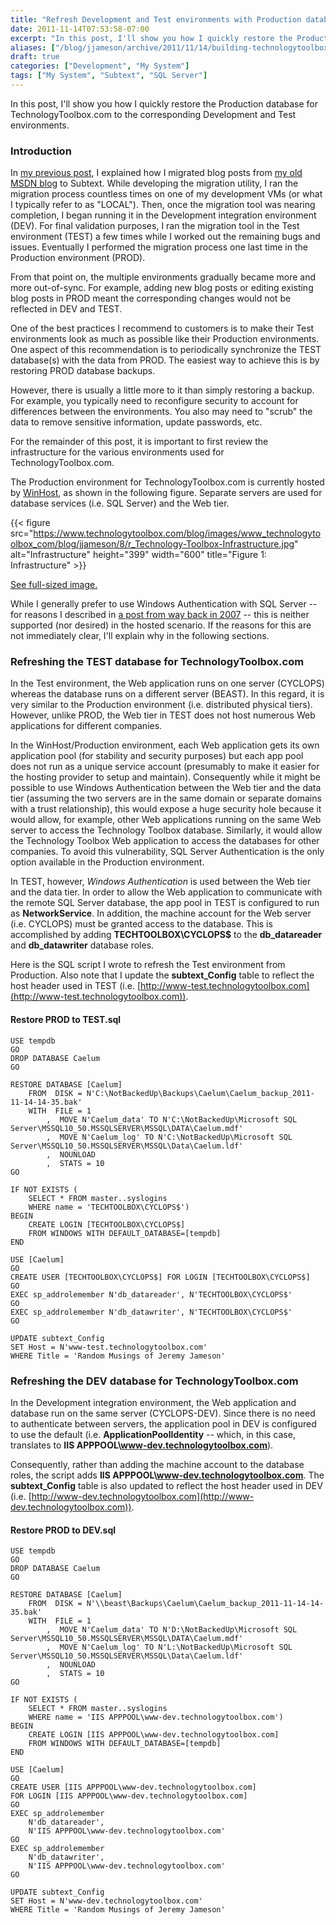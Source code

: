 ```yaml
---
title: "Refresh Development and Test environments with Production database (a.k.a. Building TechnologyToolbox.com, part 7)"
date: 2011-11-14T07:53:58-07:00
excerpt: "In this post, I'll show you how I quickly restore the Production database for TechnologyToolbox.com to the corresponding Development and Test environments..."
aliases: ["/blog/jjameson/archive/2011/11/14/building-technologytoolbox-com-part-7.aspx"]
draft: true
categories: ["Development", "My System"]
tags: ["My System", "Subtext", "SQL Server"]
---
```


In this post, I'll show you how I quickly restore the Production database
for TechnologyToolbox.com to the corresponding Development and Test environments.

### Introduction

In
[my previous post](/blog/jjameson/2011/11/13/building-technologytoolbox-com-part-6), I explained how I migrated blog posts from
[my old MSDN blog](http://blogs.msdn.com/b/jjameson/) to Subtext.
While developing the migration utility, I ran the migration process countless
times on one of my development VMs (or what I typically refer to as "LOCAL").
Then, once the migration tool was nearing completion, I began running it in
the Development integration environment (DEV). For final validation purposes,
I ran the migration tool in the Test environment (TEST) a few times while I
worked out the remaining bugs and issues. Eventually I performed the migration
process one last time in the Production environment (PROD).

From that point on, the multiple environments gradually became more and more
out-of-sync. For example, adding new blog posts or editing existing blog posts
in PROD meant the corresponding changes would not be reflected in DEV and TEST.

One of the best practices I recommend to customers is to make their Test
environments look as much as possible like their Production environments. One
aspect of this recommendation is to periodically synchronize the TEST database(s)
with the data from PROD. The easiest way to achieve this is by restoring PROD
database backups.

However, there is usually a little more to it than simply restoring a backup.
For example, you typically need to reconfigure security to account for differences
between the environments. You also may need to "scrub" the data to remove sensitive
information, update passwords, etc.

For the remainder of this post, it is important to first review the infrastructure
for the various environments used for TechnologyToolbox.com.

The Production environment for TechnologyToolbox.com is currently hosted
by [WinHost](http://www.winhost.com), as shown in the following figure.
Separate servers are used for database services (i.e. SQL Server) and the Web
tier.

{{< figure
src="https://www.technologytoolbox.com/blog/images/www_technologytoolbox_com/blog/jjameson/8/r_Technology-Toolbox-Infrastructure.jpg"
alt="Infrastructure"
height="399"
width="600"
title="Figure 1: Infrastructure" >}}

[See full-sized image.](/blog/images/www_technologytoolbox_com/blog/jjameson/8/o_Technology-Toolbox-Infrastructure.jpg)

While I generally prefer to use Windows Authentication with SQL Server --
for reasons I described in
[a post from way back in 2007](/blog/jjameson/2007/03/23/sql-server-authentication-modes) -- this is neither supported (nor desired)
in the hosted scenario. If the reasons for this are not immediately clear, I'll
explain why in the following sections.

### Refreshing the TEST database for TechnologyToolbox.com

In the Test environment, the Web application runs on one server (CYCLOPS)
whereas the database runs on a different server (BEAST). In this regard, it
is very similar to the Production environment (i.e. distributed physical tiers).
However, unlike PROD, the Web tier in TEST does not host numerous Web applications
for different companies.

In the WinHost/Production environment, each Web application gets its own
application pool (for stability and security purposes) but each app pool does
not run as a unique service account (presumably to make it easier for the hosting
provider to setup and maintain). Consequently while it might be possible to
use Windows Authentication between the Web tier and the data tier (assuming
the two servers are in the same domain or separate domains with a trust relationship),
this would expose a huge security hole because it would allow, for example,
other Web applications running on the same Web server to access the Technology
Toolbox database. Similarly, it would allow the Technology Toolbox Web application
to access the databases for other companies. To avoid this vulnerability, SQL
Server Authentication is the only option available in the Production environment.

In TEST, however, *Windows Authentication* is used between the Web
tier and the data tier. In order to allow the Web application to communicate
with the remote SQL Server database, the app pool in TEST is configured to run
as **NetworkService**. In addition, the machine account for the
Web server (i.e. CYCLOPS) must be granted access to the database. This is accomplished
by adding **TECHTOOLBOX\CYCLOPS$** to the **db\_datareader** and **db\_datawriter** database roles.

Here is the SQL script I wrote to refresh the Test environment from Production.
Also note that I update the **subtext\_Config** table to reflect
the host header used in TEST (i.e.
[http://www-test.technologytoolbox.com](http://www-test.technologytoolbox.com)).

#### Restore PROD to TEST.sql

```
USE tempdb
GO
DROP DATABASE Caelum
GO

RESTORE DATABASE [Caelum]
    FROM  DISK = N'C:\NotBackedUp\Backups\Caelum\Caelum_backup_2011-11-14-14-35.bak'
    WITH  FILE = 1
        ,  MOVE N'Caelum_data' TO N'C:\NotBackedUp\Microsoft SQL Server\MSSQL10_50.MSSQLSERVER\MSSQL\DATA\Caelum.mdf'
        ,  MOVE N'Caelum_log' TO N'C:\NotBackedUp\Microsoft SQL Server\MSSQL10_50.MSSQLSERVER\MSSQL\Data\Caelum.ldf'
        ,  NOUNLOAD
        ,  STATS = 10
GO

IF NOT EXISTS (
    SELECT * FROM master..syslogins
    WHERE name = 'TECHTOOLBOX\CYCLOPS$')
BEGIN
    CREATE LOGIN [TECHTOOLBOX\CYCLOPS$]
    FROM WINDOWS WITH DEFAULT_DATABASE=[tempdb]
END

USE [Caelum]
GO
CREATE USER [TECHTOOLBOX\CYCLOPS$] FOR LOGIN [TECHTOOLBOX\CYCLOPS$]
GO
EXEC sp_addrolemember N'db_datareader', N'TECHTOOLBOX\CYCLOPS$'
GO
EXEC sp_addrolemember N'db_datawriter', N'TECHTOOLBOX\CYCLOPS$'
GO

UPDATE subtext_Config
SET Host = N'www-test.technologytoolbox.com'
WHERE Title = 'Random Musings of Jeremy Jameson'
```

### Refreshing the DEV database for TechnologyToolbox.com

In the Development integration environment, the Web application and database
run on the same server (CYCLOPS-DEV). Since there is no need to authenticate
between servers, the application pool in DEV is configured to use the default
(i.e. **ApplicationPoolIdentity** -- which, in this case, translates
to **IIS APPPOOL\www-dev.technologytoolbox.com**).

Consequently, rather than adding the machine account to the database roles,
the script adds **IIS APPPOOL\www-dev.technologytoolbox.com**.
The **subtext\_Config** table is also updated to reflect the host
header used in DEV (i.e. [http://www-dev.technologytoolbox.com](http://www-dev.technologytoolbox.com)).

#### Restore PROD to DEV.sql

```
USE tempdb
GO
DROP DATABASE Caelum
GO

RESTORE DATABASE [Caelum]
    FROM  DISK = N'\\beast\Backups\Caelum\Caelum_backup_2011-11-14-14-35.bak'
    WITH  FILE = 1
        ,  MOVE N'Caelum_data' TO N'D:\NotBackedUp\Microsoft SQL Server\MSSQL10_50.MSSQLSERVER\MSSQL\DATA\Caelum.mdf'
        ,  MOVE N'Caelum_log' TO N'L:\NotBackedUp\Microsoft SQL Server\MSSQL10_50.MSSQLSERVER\MSSQL\Data\Caelum.ldf'
        ,  NOUNLOAD
        ,  STATS = 10
GO

IF NOT EXISTS (
    SELECT * FROM master..syslogins
    WHERE name = 'IIS APPPOOL\www-dev.technologytoolbox.com')
BEGIN
    CREATE LOGIN [IIS APPPOOL\www-dev.technologytoolbox.com]
    FROM WINDOWS WITH DEFAULT_DATABASE=[tempdb]
END

USE [Caelum]
GO
CREATE USER [IIS APPPOOL\www-dev.technologytoolbox.com]
FOR LOGIN [IIS APPPOOL\www-dev.technologytoolbox.com]
GO
EXEC sp_addrolemember
    N'db_datareader',
    N'IIS APPPOOL\www-dev.technologytoolbox.com'
GO
EXEC sp_addrolemember
    N'db_datawriter',
    N'IIS APPPOOL\www-dev.technologytoolbox.com'
GO

UPDATE subtext_Config
SET Host = N'www-dev.technologytoolbox.com'
WHERE Title = 'Random Musings of Jeremy Jameson'
```

